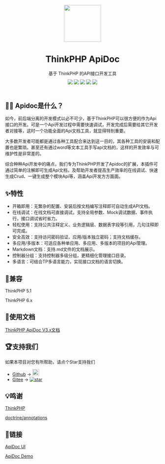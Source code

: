 <p align="center">
    <img width="120" src="https://apidoc.demo.hg-code.com/images/logo.png">
</p>

<h1 align="center">
  ThinkPHP ApiDoc
</h1>

<div align="center">
 基于 ThinkPHP 的API接口开发工具
</div>

<div align="center" style="margin-top:10px;margin-bottom:50px;">
<a href="https://packagist.org/packages/czh9527/apidoc"><img src="https://img.shields.io/packagist/v/czh9527/apidoc"></a>
<a href="https://packagist.org/packages/czh9527/apidoc"><img src="https://img.shields.io/packagist/dt/czh9527/apidoc"></a>
<a href="https://packagist.org/packages/czh9527/apidoc"><img src="https://img.shields.io/packagist/l/czh9527/apidoc"></a>
<a href="https://github.com/HGthecode/thinkphp-apidoc"><img src="https://img.shields.io/github/issues/HGthecode/thinkphp-apidoc"></a>
<a href="https://github.com/HGthecode/thinkphp-apidoc"><img src="https://img.shields.io/github/forks/HGthecode/thinkphp-apidoc"></a>

</div>


## 🤷‍♀️ Apidoc是什么？

如今，前后端分离的开发模式以必不可少，基于ThinkPHP可以很方便的作为Api接口的开发。可是一个Api开发过程中需要快速调试，开发完成后需要给其它开发者对接等，这时一个功能全面的Api文档工具，就显得特别重要。

大多数开发者可能都是通过各种工具配合来达到这一目的，其各种工具的安装和配置也是繁琐。甚至还有通过word等文本工具手写api文档的，这样的开发效率与可维护性是非常差的。

综合种种Api开发中的痛点，我们专为ThinkPHP开发了Apidoc的扩展，本插件可通过简单的注解即可生成Api文档，及帮助开发者提高生产效率的在线调试、快速生成Crud、一键生成整个模块Api等，涵盖Api开发方方面面。


## ✨特性

- 开箱即用：无繁杂的配置、安装后按文档编写注释即可自动生成API文档。
- 在线调试：在线文档可直接调试，支持全局参数、Mock调试数据、事件执行，接口调试省时省力。
- 轻松使用：支持公共注释定义、业务逻辑层、数据表字段等引用，几句注释即可完成。
- 安全高效：支持访问密码验证、应用/版本独立密码；支持文档缓存。
- 多应用/多版本：可适应各种单应用、多应用、多版本的项目的Api管理。
- Markdown文档：支持.md文件的文档展示。
- 控制器分组：支持控制器多级分组，更精细化管理接口目录。
- 多语言：可结合TP多语言能力，实现接口文档的语言切换。


## 📌兼容

ThinkPHP 5.1

ThinkPHP 6.x

## 📖使用文档

[ThinkPHP ApiDoc V3.x文档](https://hg-code.gitee.io/thinkphp-apidoc/)


## 🏆支持我们

如果本项目对您有所帮助，请点个Star支持我们

- [Github](https://github.com/HGthecode/thinkphp-apidoc) -> <a href="https://github.com/HGthecode/thinkphp-apidoc" target="_blank">
  <img height="22" src="https://img.shields.io/github/stars/HGthecode/thinkphp-apidoc?style=social" class="attachment-full size-full" alt="Star me on GitHub" data-recalc-dims="1" /></a>
- [Gitee](https://gitee.com/hg-code/thinkphp-apidoc) -> <a href="https://gitee.com/hg-code/thinkphp-apidoc/stargazers"><img src="https://gitee.com/hg-code/thinkphp-apidoc/badge/star.svg" alt="star"></a>

## 💡鸣谢

<a href="http://www.thinkphp.cn/" target="_blank">ThinkPHP</a>

<a href="https://github.com/doctrine/annotations" target="_blank">doctrine/annotations</a>


## 🔗链接
 <a href="https://github.com/HGthecode/apidoc-ui" target="_blank">ApiDoc UI</a>
 
 <a href="https://github.com/HGthecode/thinkphp-apidoc-demo" target="_blank">ApiDoc Demo</a>


